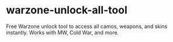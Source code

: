 # warzone-unlock-all-tool
Free Warzone unlock tool to access all camos, weapons, and skins instantly. Works with MW, Cold War, and more.
